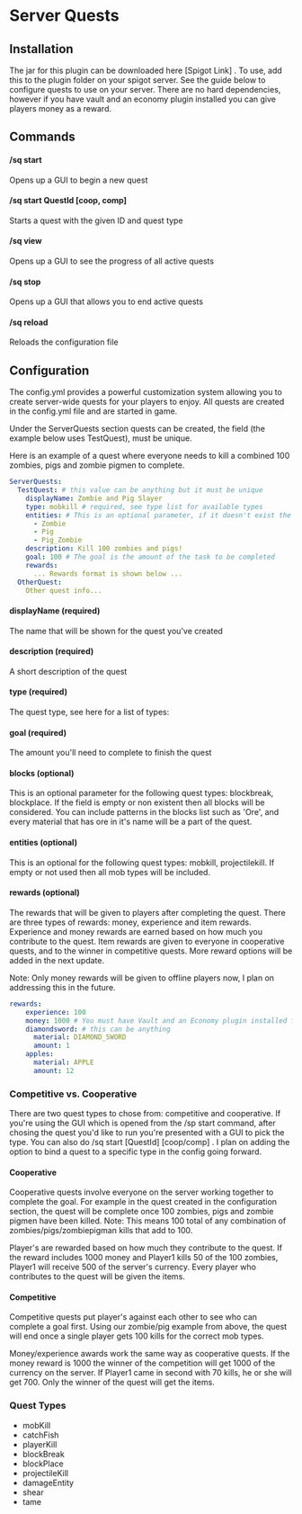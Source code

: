 # Server Quests
 
## Installation
The jar for this plugin can be downloaded here [Spigot Link] . To use, add this to the plugin folder on your spigot server.
See the guide below to configure quests to use on your server. There are no hard dependencies, however if you have vault and 
an economy plugin installed you can give players money as a reward.

## Commands 

#### /sq start
Opens up a GUI to begin a new quest 

#### /sq start QuestId [coop, comp]
Starts a quest with the given ID and quest type

#### /sq view 
Opens up a GUI to see the progress of all active quests

#### /sq stop
Opens up a GUI that allows you to end active quests

#### /sq reload 
Reloads the configuration file

## Configuration
The config.yml provides a powerful customization system allowing you to create 
server-wide quests for your players to enjoy. All quests are created in the config.yml file and are started in game.

Under the ServerQuests section quests can be created, the field (the example below uses TestQuest),
must be unique.

Here is an example of a quest where everyone needs to kill a combined 100 zombies, pigs and zombie pigmen to complete. 
```yaml 
ServerQuests:
  TestQuest: # this value can be anything but it must be unique
    displayName: Zombie and Pig Slayer
    type: mobkill # required, see type list for available types
    entities: # This is an optional parameter, if it doesn't exist the quest will count all mob kills. entity reference: https://hub.spigotmc.org/javadocs/bukkit/org/bukkit/entity/EntityType.html
      - Zombie
      - Pig
      - Pig_Zombie
    description: Kill 100 zombies and pigs!
    goal: 100 # The goal is the amount of the task to be completed
    rewards:
      ... Rewards format is shown below ...
  OtherQuest:
    Other quest info...
```

#### displayName (required) 

The name that will be shown for the quest you've created

#### description (required)

A short description of the quest

#### type (required)
The quest type, see here for a list of types: 

#### goal (required)
The amount you'll need to complete to finish the quest

#### blocks (optional)
This is an optional parameter for the following quest types: 
blockbreak, blockplace. If the field is empty or non existent then all blocks will be considered.
You can include patterns in the blocks list such as 'Ore', and every material that has ore in it's name will 
be a part of the quest.

#### entities (optional)
This is an optional for the following quest types: mobkill, projectilekill.
If empty or not used then all mob types will be included.

#### rewards (optional)
The rewards that will be given to players after completing the quest. There are three types of 
rewards: money, experience and item rewards. Experience and money rewards are earned based on how much you contribute to the
quest. Item rewards are given to everyone in cooperative quests, and to the winner in competitive quests.
More reward options will be added in the next update.

Note: Only money rewards will be given to offline players now, I plan on addressing this in the future.
```yaml 
rewards:
    experience: 100
    money: 1000 # You must have Vault and an Economy plugin installed for this to work
    diamondsword: # this can be anything
      material: DIAMOND_SWORD
      amount: 1
    apples:
      material: APPLE
      amount: 12
```

### Competitive vs. Cooperative
There are two quest types to chose from: competitive and cooperative. If you're using the GUI which is opened from the /sp start command, after chosing the quest you'd like to run you're presented with a 
GUI to pick the type. You can also do /sq start [QuestId] [coop/comp] . I plan on adding the option to bind 
a quest to a specific type in the config going forward.

#### Cooperative 
Cooperative quests involve everyone on the server working together to complete the goal. For example in the quest created in the 
configuration section, the quest will be complete once 100 zombies, pigs and zombie pigmen have been killed. Note: This means 100 total of
any combination of zombies/pigs/zombiepigman kills that add to 100. 

Player's are rewarded based on how much they contribute to the quest. If the reward includes 1000 
money and Player1 kills 50 of the 100 zombies, Player1 will receive 500 of the server's currency.
Every player who contributes to the quest will be given the items.

#### Competitive
Competitive quests put player's against each other to see who can complete a goal first. Using our zombie/pig example
from above, the quest will end once a single player gets 100 kills for the correct mob types.

Money/experience awards work the same way as cooperative quests. If the money reward is 1000 the winner of the competition will 
get 1000 of the currency on the server. If Player1 came in second with 70 kills, he or she will
get 700. Only the winner of the quest will get the items.
 
### Quest Types
- mobKill
- catchFish
- playerKill
- blockBreak
- blockPlace
- projectileKill
- damageEntity
- shear
- tame 

